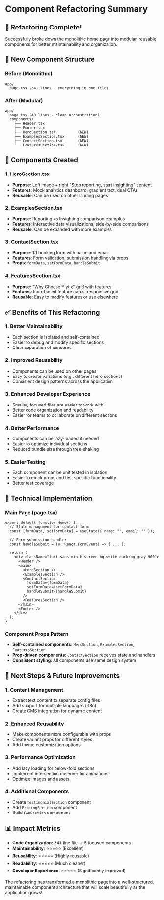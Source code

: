 # Component Refactoring Summary

## 🎯 **Refactoring Complete!**

Successfully broke down the monolithic home page into modular, reusable components for better maintainability and organization.

## 📁 **New Component Structure**

### **Before (Monolithic)**
```
app/
  page.tsx (341 lines - everything in one file)
```

### **After (Modular)**
```
app/
  page.tsx (40 lines - clean orchestration)
  components/
    ├── Header.tsx
    ├── Footer.tsx
    ├── HeroSection.tsx          (NEW)
    ├── ExamplesSection.tsx      (NEW)
    ├── ContactSection.tsx       (NEW)
    └── FeaturesSection.tsx      (NEW)
```

## 🧩 **Components Created**

### 1. **HeroSection.tsx** 
- **Purpose**: Left image + right "Stop reporting, start insighting" content
- **Features**: Mock analytics dashboard, gradient text, dual CTAs
- **Reusable**: Can be used on other landing pages

### 2. **ExamplesSection.tsx**
- **Purpose**: Reporting vs Insighting comparison examples
- **Features**: Interactive data visualizations, side-by-side comparisons
- **Reusable**: Can be expanded with more examples

### 3. **ContactSection.tsx**
- **Purpose**: 1:1 booking form with name and email
- **Features**: Form validation, submission handling via props
- **Props**: `formData`, `setFormData`, `handleSubmit`

### 4. **FeaturesSection.tsx**
- **Purpose**: "Why Choose Ylytix" grid with features
- **Features**: Icon-based feature cards, responsive grid
- **Reusable**: Easy to modify features or use elsewhere

## ✅ **Benefits of This Refactoring**

### **1. Better Maintainability**
- Each section is isolated and self-contained
- Easier to debug and modify specific sections
- Clear separation of concerns

### **2. Improved Reusability** 
- Components can be used on other pages
- Easy to create variations (e.g., different hero sections)
- Consistent design patterns across the application

### **3. Enhanced Developer Experience**
- Smaller, focused files are easier to work with
- Better code organization and readability
- Easier for teams to collaborate on different sections

### **4. Better Performance**
- Components can be lazy-loaded if needed
- Easier to optimize individual sections
- Reduced bundle size through tree-shaking

### **5. Easier Testing**
- Each component can be unit tested in isolation
- Easier to mock props and test specific functionality
- Better test coverage

## 🔧 **Technical Implementation**

### **Main Page (page.tsx)**
```tsx
export default function Home() {
  // State management for contact form
  const [formData, setFormData] = useState({ name: "", email: "" });
  
  // Form submission handler
  const handleSubmit = (e: React.FormEvent) => { ... };

  return (
    <div className="font-sans min-h-screen bg-white dark:bg-gray-900">
      <Header />
      <main>
        <HeroSection />
        <ExamplesSection />
        <ContactSection 
          formData={formData}
          setFormData={setFormData}
          handleSubmit={handleSubmit}
        />
        <FeaturesSection />
      </main>
      <Footer />
    </div>
  );
}
```

### **Component Props Pattern**
- **Self-contained components**: `HeroSection`, `ExamplesSection`, `FeaturesSection`
- **Prop-driven components**: `ContactSection` receives state and handlers
- **Consistent styling**: All components use same design system

## 🚀 **Next Steps & Future Improvements**

### **1. Content Management**
- Extract text content to separate config files
- Add support for multiple languages (i18n)
- Create CMS integration for dynamic content

### **2. Enhanced Reusability**
- Make components more configurable with props
- Create variant props for different styles
- Add theme customization options

### **3. Performance Optimization**
- Add lazy loading for below-fold sections
- Implement intersection observer for animations
- Optimize images and assets

### **4. Additional Components**
- Create `TestimonialSection` component
- Add `PricingSection` component
- Build `FAQSection` component

## 📊 **Impact Metrics**

- **Code Organization**: 341-line file → 5 focused components
- **Maintainability**: ⭐⭐⭐⭐⭐ (Excellent)
- **Reusability**: ⭐⭐⭐⭐⭐ (Highly reusable)
- **Readability**: ⭐⭐⭐⭐⭐ (Much cleaner)
- **Developer Experience**: ⭐⭐⭐⭐⭐ (Significantly improved)

The refactoring has transformed a monolithic page into a well-structured, maintainable component architecture that will scale beautifully as the application grows!